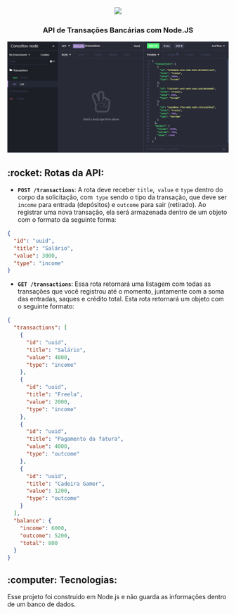 <div align="center"> 
  <img src="https://camo.githubusercontent.com/8c13dc2618dbd7f76d1d574350b98fdee1335ce5/68747470733a2f2f726f636b6574736561742d63646e2e73332d73612d656173742d312e616d617a6f6e6177732e636f6d2f626f6f7463616d702d6865616465722e706e67" />
 </div>
 
<h3 align="center">
  API de Transações Bancárias com Node.JS
</h3>


<p align="center">
   <img src="https://github.com/bprofiro/assets/blob/master/node.png" />
</p>

<div>
  <h2> :rocket: Rotas da API: </h2>
  
  

  - **`POST /transactions`**: A rota deve receber `title`,` value` e `type` dentro do corpo da solicitação, com` type` sendo o tipo da transação, que deve ser `income` para entrada (depósitos) e `outcome` para sair (retirado). Ao registrar uma nova transação, ela será armazenada dentro de um objeto com o formato da seguinte forma:

```json
{
  "id": "uuid",
  "title": "Salário",
  "value": 3000,
  "type": "income"
}
```

- **`GET /transactions`**: Essa rota retornará uma listagem com todas as transações que você registrou até o momento, juntamente com a soma das entradas, saques e crédito total. Esta rota retornará um objeto com o seguinte formato:

```json
{
  "transactions": [
    {
      "id": "uuid",
      "title": "Salário",
      "value": 4000,
      "type": "income"
    },
    {
      "id": "uuid",
      "title": "Freela",
      "value": 2000,
      "type": "income"
    },
    {
      "id": "uuid",
      "title": "Pagamento da fatura",
      "value": 4000,
      "type": "outcome"
    },
    {
      "id": "uuid",
      "title": "Cadeira Gamer",
      "value": 1200,
      "type": "outcome"
    }
  ],
  "balance": {
    "income": 6000,
    "outcome": 5200,
    "total": 800
  }
}
```
</div>

<div>
  <h2> :computer: Tecnologias: </h2>
  <p> Esse projeto foi construído em Node.js e não guarda as informações dentro de um banco de dados. </p>
</div>
